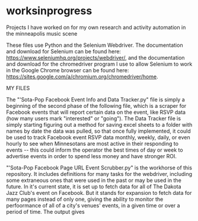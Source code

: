 # worksinprogress
Projects I have worked on for my own research and activity automation in the minneapolis music scene



These files use Python and the Selenium Webdriver. The documentation and download for Selenium can be found here: https://www.seleniumhq.org/projects/webdriver/, and the documentation and download for the chromedriver program I use to allow Selenium to work in the Google Chrome browser can be found here: https://sites.google.com/a/chromium.org/chromedriver/home.




MY FILES

The "'Sota-Pop Facebook Event Info and Data Tracker.py" file is simply a beginning of the second phase of the following file, which is a scraper for Facebook events that will report certain data on the event, like RSVP data (how many users mark "interested" or "going"). The Data Tracker file is simply starting figuring out a method for saving excel sheets to a folder with names by date the data was pulled, so that once fully implemented, it could be used to track Facebook event RSVP data monthly, weekly, daily, or even hourly to see when Minnesotans are most active in their responding to events -- this could inform the operator the best times of day or week to advertise events in order to spend less money and have stronger ROI.

"'Sota-Pop Facebook Page URL Event Scrubber.py" is the workhorse of this repository. It includes definitions for many tasks for the webdriver, including some extraneous ones that were used in the past or may be used in the future. In it's current state, it is set up to fetch data for all of The Dakota Jazz Club's event on Facebook. But it stands for expansion to fetch data for many pages instead of only one, giving the ability to monitor the perfoormance of all of a city's venues' events, in a given time or over a period of time. The output gives 

